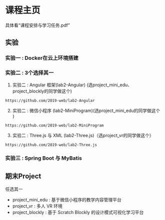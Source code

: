 # 课程主页

具体看“课程安排与学习任务.pdf”

## 实验

### 实验一 : Docker在云上环境搭建
  
###  实验二 : 3个选择其一

1. 实验二 : Angular 框架(lab2-Angular) (选project_mini_edu、project_blockly的同学做这个)

```
https://github.com/2019-web/lab2-Angular
```

2. 实验二 : 微信小程序 (lab2-MiniProgram)(选project_mini_edu的同学做这个 )

```
https://github.com/2019-web/lab2-MiniProgram
```

3. 实验二 : Three.js 与 XML (lab2-Three.js)（选project_vr的同学做这个）

```
https://github.com/2019-web/lab2-Three.js
```

### 实验三 : Spring Boot 与 MyBatis


## 期末Project

任选其一

- project_mini_edu : 基于微信小程序的教学内容管理平台
- project_vr : 多人 VR 环境
- project_blockly : 基于 Scratch Blockly 的设计模式可视化学习平台




